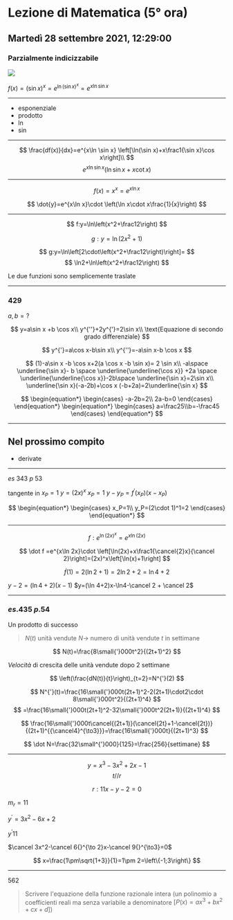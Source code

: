 # Lezione di Matematica (5° ora)
## Martedì 28 settembre 2021, 12:29:00

### Parzialmente indicizzabile

![](https://i.imgur.com/6TDymk5.jpg)


$f(x)=\left(\sin x\right)^x=e^{\ln(\sin x)^x}=e^{x\ln\sin x}$

---

* esponenziale
* prodotto
* $\ln$
* $\sin$


---

$$
\frac{df(x)}{dx}=e^{x\ln \sin x} \left[\ln(\sin x)+x\frac1{\sin x}\cos x\right]\\
$$
$$
e^{x\ln \sin x}\left(\ln \sin x +x \cot x \right)
$$

---

$$
f(x)=x^x=e^{x\ln x}
$$

$$
\dot{y}=e^{x\ln x}\cdot \left(\ln x\cdot  x\frac{1}{x}\right)
$$

---

$$
f:y=\ln\left(x^2+\frac12\right)
$$


$$
g:y=\ln(2x^2+1)
$$


$$
g:y=\ln\left[2\cdot\left(x^2+\frac12\right)\right]=
$$
$$
\ln2+\ln\left(x^2+\frac12\right)
$$


Le due funzioni sono semplicemente traslate


---

### $429$


$a,b = ?$

$$
y=a\sin x +b \cos x\\
y^{''}+2y^{'}=2\sin x\\
\text{Equazione di secondo grado differenziale}
$$


$$
y^{'}=a\cos x-b\sin x\\
y^{''}=-a\sin x-b \cos x
$$


$$
(1)-a\sin x -b \cos x+2(a \cos x -b \sin x)= 2 \sin x\\
-a\space \underline{\sin x}- b \space \underline{\underline{\cos x}} +2a \space \underline{\underline{\cos x}}-2b\space \underline{\sin x}=2\sin x\\
\underline{\sin x}(-a-2b)+\cos x (-b+2a)=2\underline{\sin x}
$$

$$
\begin{equation*} \begin{cases}
-a-2b=2\\
2a-b=0
 \end{cases} \end{equation*}
 \begin{equation*} \begin{cases} a=\frac25\\b=-\frac45 \end{cases} \end{equation*}
$$


---

## Nel prossimo compito
* derivate

---

$es$ $343$ $p$ $53$

tangente in $x_P=1$
$y=(2x)^x$   $x_P=1$ $y-y_P=f^{'}(x_P)(x-x_P)$



$$
\begin{equation*} \begin{cases}
x_P=1\\
y_P=(2\cdot 1)^1=2 \end{cases} \end{equation*}
$$

---

$$
f:e^{\ln(2x)^x}=e^{x\ln(2x)}
$$


$$
\dot f =e^{x\ln 2x}\cdot \left[\ln(2x)+x\frac1{\cancel{2}x}{\cancel 2}\right]=(2x)^x\left[\ln(x)+1\right]
$$


$$
\dot f(1)=2(\ln2+1)=2\ln2+2=\ln4+2
$$



$y-2=(\ln 4+2)(x-1)$
$y=(\ln 4+2)x-\ln4-\cancel 2 + \cancel 2$

---
### $es.435$ $p.54$
Un prodotto di successo

> $N(t)$ unità vendute $N\to$ numero di unità vendute
> $t$ in settimane 

$$
N(t)=\frac{8\small{'}000t^2}{(2t+1)^2}
$$

$Velocità$ di crescita delle unità vendute dopo $2$ settimane

$$
\left(\frac{dN(t)}{t}\right)_{t=2}=N^{'}(2)
$$


$$
N^{'}(t)=\frac{16\small{'}000t(2t+1)^2-2(2t+1)\cdot2\cdot 8\small{'}000t^2}{(2t+1)^4}
$$
$$
=\frac{16\small{'}000t(2t+1)^2-32\small{'}000t^2(2t+1)}{(2t+1)^4}
$$

$$
\frac{16\small{'}000t\cancel{(2t+1)}(\cancel{2t}+1-\cancel{2t})}{(2t+1)^{{\cancel4}^{\to3}}}=\frac{16\small{'}000t}{(2t+1)^3}
$$


$$
\dot N=\frac{32\small^{'}000}{125}=\frac{256}{settimane}
$$

---
$$
y=x^3-3x^2+2x-1
$$
$$
t//r
$$

$$
r:11x-y-2=0
$$


$m_r=11$

$y^{'}=3x^2-6x+2$

$y^{'}11$

$\cancel 3x^2-\cancel 6{}^{\to 2}x-\cancel 9{}^{\to3}=0$

$$
x=\frac{1\pm\sqrt{1+3}}{1}=1\pm 2=\left\{-1;3\right\}
$$

---

$562$

> Scrivere l'equazione della funzione razionale intera (un polinomio a coefficienti reali ma senza variabile a denominatore $\left[P(x)=ax^3+bx^2+cx+d\right]$)

<!--stackedit_data:
eyJoaXN0b3J5IjpbLTU2MjgyMzM1MSwtMTA3ODc4MzI5Miw2Nj
MzODE3MjAsODI4MjY1NjQ3LDEzOTQwNDU4NDYsMTA5MDI2NDg3
NF19
-->